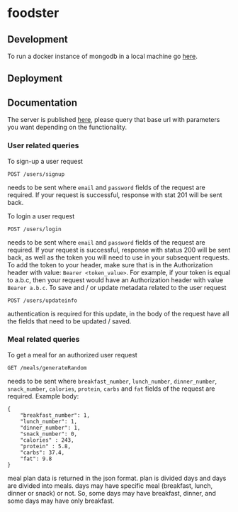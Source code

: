 # foodster

## Development

To run a docker instance of mongodb in a local machine go [here](https://www.code4it.dev/blog/run-mongodb-on-docker).

## Deployment

## Documentation

The server is published [here](https://foodster-cs491.herokuapp.com/), please query that base url with parameters you want depending on the functionality.

### User related queries

To sign-up a user request

```
POST /users/signup
```

needs to be sent where `email` and `password` fields of the request are required. If your request is successful, response with stat 201 will be sent back.

To login a user request

```
POST /users/login
```

needs to be sent where `email` and `password` fields of the request are required. If your request is successful, response with status 200 will be sent back, as well as the token you will need to use in your subsequent requests. To add the token to your header, make sure that is in the Authorization header with value:
`Bearer <token_value>`. For example, if your token is equal to a.b.c, then your request would have an Authorization header with value `Bearer a.b.c`.
To save and / or update metadata related to the user request

```
POST /users/updateinfo
```

authentication is required for this update, in the body of the request have all the fields that need to be updated / saved.

### Meal related queries

To get a meal for an authorized user request

```
GET /meals/generateRandom
```

needs to be sent where `breakfast_number`, `lunch_number`, `dinner_number`, `snack_number`, `calories`, `protein`, `carbs` and `fat` fields of the request are required.
Example body:

```
{
    "breakfast_number": 1,
    "lunch_number": 1,
    "dinner_number": 1,
    "snack_number": 0,
    "calories" : 243,
    "protein" : 5.8,
    "carbs": 37.4,
    "fat": 9.8
}
```

meal plan data is returned in the json format. plan is divided days and days are divided into meals. days may have specific meal (breakfast, lunch, dinner or snack) or not. So, some days may have breakfast, dinner, and some days may have only breakfast.
